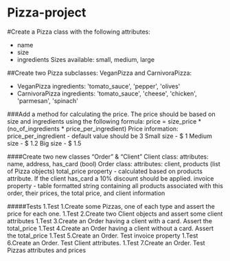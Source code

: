 # Pizza-project

#Create a Pizza class with the following attributes:
 - name
 - size
 - ingredients
Sizes available: small, medium, large

##Create two Pizza subclasses: VeganPizza and CarnivoraPizza:
 - VeganPizza ingredients: 'tomato_sauce', 'pepper', 'olives'
 - CarnivoraPizza ingredients: 'tomato_sauce', 'cheese', 'chicken', 'parmesan', 'spinach'

###Add a method for calculating the price. The price should be based on size and ingredients using the following formula:
   price = size_price * (no_of_ingredients * price_per_ingredient)
Price information:
price_per_ingredient - default value should be 3
Small size - $ 1
Medium size - $ 1.2
Big size - $ 1.5

####Create two new classes “Order” & “Client”
Client class:
attributes: name, address, has_card (bool)
Order class:
attributes: client, products (list of Pizza objects)
total_price property - calculated based on products attribute. If the client has_card a 10% discount should be applied.
invoice property - table formatted string containing all products associated with this order, their prices, the total price, and client information

#####Tests
1.Test 1.Create some Pizzas, one of each type and assert the price for each one.
1.Test 2.Create two Client objects and assert some client attributes
1.Test 3.Create an Order having a client with a card. Assert the total_price
1.Test 4.Create an Order having a client without a card. Assert the total_price
1.Test 5.Create an Order. Test invoice property
1.Test 6.Create an Order. Test Client attributes.
1.Test 7.Create an Order. Test Pizzas attributes and prices


